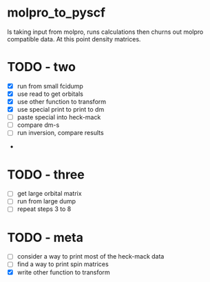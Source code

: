 # molpro_to_pyscf
Is taking input from molpro, runs calculations then churns out molpro compatible data. At this point density matrices.

# TODO - two
- [x] run from small fcidump
- [x] use read to get orbitals
- [x] use other function to transform
- [x] use special print to print to dm
- [ ] paste special into heck-mack
- [ ] compare dm-s 
- [ ] run inversion, compare results 
- 
# TODO - three 
- [ ] get large orbital matrix
- [ ] run from large dump 
- [ ] repeat steps 3 to 8 

# TODO - meta 
- [ ] consider a way to print most of the heck-mack data 
- [ ] find a way to print spin matrices
- [x] write other function to transform 
